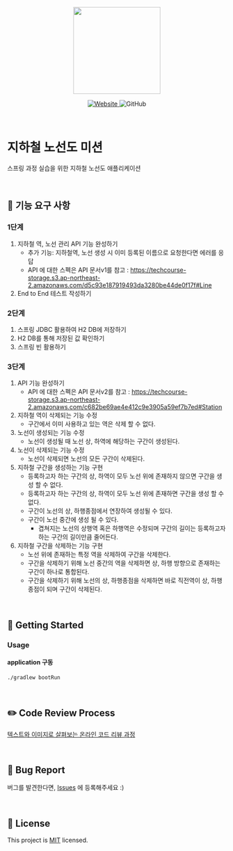 <p align="center">
    <img width="200px;" src="https://raw.githubusercontent.com/woowacourse/atdd-subway-admin-frontend/master/images/main_logo.png"/>
</p>
<p align="center">
  <a href="https://techcourse.woowahan.com/c/Dr6fhku7" alt="woowacourse subway">
    <img alt="Website" src="https://img.shields.io/website?url=https%3A%2F%2Fedu.nextstep.camp%2Fc%2FR89PYi5H">
  </a>
  <img alt="GitHub" src="https://img.shields.io/github/license/woowacourse/atdd-subway-map">
</p>

<br>

# 지하철 노선도 미션
스프링 과정 실습을 위한 지하철 노선도 애플리케이션

<br>

## 🔧 기능 요구 사항
### 1단계
1. 지하철 역, 노선 관리 API 기능 완성하기
   - 추가 기능: 지하철역, 노선 생성 시 이미 등록된 이름으로 요청한다면 에러를 응답
   - API 에 대한 스펙은 API 문서v1를 참고 : https://techcourse-storage.s3.ap-northeast-2.amazonaws.com/d5c93e187919493da3280be44de0f17f#Line
2. End to End 테스트 작성하기

### 2단계
1. 스프링 JDBC 활용하여 H2 DB에 저장하기
2. H2 DB를 통해 저장된 값 확인하기
3. 스프링 빈 활용하기

### 3단계
1. API 기능 완성하기
   - API 에 대한 스펙은 API 문서v2를 참고 : https://techcourse-storage.s3.ap-northeast-2.amazonaws.com/c682be69ae4e412c9e3905a59ef7b7ed#Station
2. 지하철 역이 삭제되는 기능 수정
   - 구간에서 이미 사용하고 있는 역은 삭제 할 수 없다.
3. 노선이 생성되는 기능 수정
   - 노선이 생성될 때 노선 상, 하역에 해당하는 구간이 생성된다.
4. 노선이 삭제되는 기능 수정
   - 노선이 삭제되면 노선의 모든 구간이 삭제된다.
5. 지하철 구간을 생성하는 기능 구현
   - 등록하고자 하는 구간의 상, 하역이 모두 노선 위에 존재하지 않으면 구간을 생성 할 수 없다.
   - 등록하고자 하는 구간의 상, 하역이 모두 노선 위에 존재하면 구간을 생성 할 수 없다.
   - 구간이 노선의 상, 하행종점에서 연장하여 생성될 수 있다.
   - 구간이 노선 중간에 생성 될 수 있다.
     - 겹쳐지는 노선의 상행역 혹은 하행역은 수정되며 구간의 길이는 등록하고자 하는 구간의 길이만큼 줄어든다.
6. 지하철 구간을 삭제하는 기능 구현
   - 노선 위에 존재하는 특정 역을 삭제하여 구간을 삭제한다.
   - 구간을 삭제하기 위해 노선 중간의 역을 삭제하면 상, 하행 방향으로 존재하는 구간이 하나로 통합된다.
   - 구간을 삭제하기 위해 노선의 상, 하행종점을 삭제하면 바로 직전역이 상, 하행종점이 되며 구간이 삭제된다.

<br>

## 🚀 Getting Started
### Usage
#### application 구동
```
./gradlew bootRun
```
<br>

## ✏️ Code Review Process
[텍스트와 이미지로 살펴보는 온라인 코드 리뷰 과정](https://github.com/next-step/nextstep-docs/tree/master/codereview)

<br>

## 🐞 Bug Report

버그를 발견한다면, [Issues](https://github.com/woowacourse/atdd-subway-map/issues) 에 등록해주세요 :)

<br>

## 📝 License

This project is [MIT](https://github.com/woowacourse/atdd-subway-map/blob/master/LICENSE) licensed.
